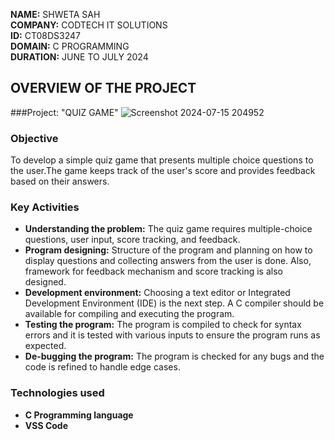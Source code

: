 **NAME:** SHWETA SAH\
**COMPANY:** CODTECH IT SOLUTIONS\
**ID:** CT08DS3247\
**DOMAIN:** C PROGRAMMING\
**DURATION:** JUNE TO JULY 2024

## OVERVIEW OF THE PROJECT


###Project: "QUIZ GAME"
![Screenshot 2024-07-15 204952](https://github.com/user-attachments/assets/2b83104b-9047-4b1e-81f8-25ab9e9c01a6)



### Objective
To develop a simple quiz game that presents multiple choice questions to the user.The game keeps track of the user's score and provides feedback based on their answers.


### Key Activities
- **Understanding the problem:** The quiz game requires multiple-choice questions, user input, score tracking, and feedback.
- **Program designing:** Structure of the program and planning on how to display questions and collecting answers from the user is done. Also, framework for feedback mechanism and score tracking is also designed.
- **Development environment:** Choosing a text editor or Integrated Development Environment (IDE) is the next step. A C compiler should be available for compiling and executing the program.
- **Testing the program:** The program is compiled to check for syntax errors and it is tested with various inputs to ensure the program runs as expected.
- **De-bugging the program:** The program is checked for any bugs and the code is refined to handle edge cases.


### Technologies used
- **C Programming language**
- **VSS Code**




